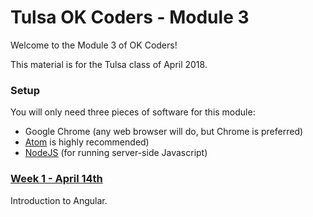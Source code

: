 # Tulsa OK Coders - Module 3

Welcome to the Module 3 of OK Coders!

This material is for the Tulsa class of April 2018.

### Setup
You will only need three pieces of software for this module:
- Google Chrome (any web browser will do, but Chrome is preferred)
- [Atom](https://atom.io/) is highly recommended)
- [NodeJS](https://nodejs.org/en/) (for running server-side Javascript)

### [Week 1 - April 14th](week1/README.md)

Introduction to Angular.

